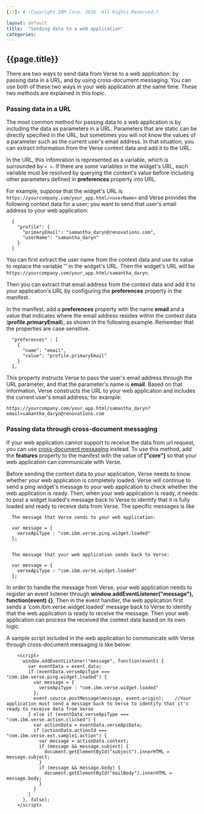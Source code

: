 ```yaml
---
[//]: # (Copyright IBM Corp. 2016  All Rights Reserved.)

layout: default
title:  "Sending data to a web application"
categories: 
---
```


## {{page.title}}  


There are two ways to send data from Verse to a web application: by passing data in a URL, and by using cross-document messaging. You can use both of these two ways in your web application at the same time. These two methods are explained in this topic.

### Passing data in a URL

The most common method for passing data to a web application is by including the data as parameters in a URL. Parameters that are static can be directly specified in the URL, but sometimes you will not know the values of a parameter such as the current user's email address. In that situation, you can extract information from the Verse context data and add it to the URL. 

In the URL, this infomration is represented as a variable, which is surrounded by `< >`. If there are some variables in the widget's URL, each variable must be resolved by querying the context's value before including other parameters defined in __preferences__ property into URL.

For example, suppose that the widget's URL is `https://yourcompany.com/your_app.html/<userName>` and Verse provides the following context data for a user; you want to send that user's email address to your web application:
   
```
  {
    "profile": {
      "primaryEmail": "samantha_daryn@renovations.com",
      "userName": "samantha_daryn"
    }
  }
```

You can first extract the user name from the context data and use its value to replace the variable '<userName>' in the widget's URL. Then the widget's URL will be `https://yourcompany.com/your_app.html/samantha_daryn`.
   
Then you can extract that email address from the context data and add it to your application's URL by configuring the __preferences__ property in the manifest.

In the manifest, add a __preferences__ property with the name __email__ and a value that indicates where the email address resides within the context data (__profile.primaryEmail__), as shown in the following example. Remember that the properties are case sensitive.

```
  "preferences" : [
    {
      "name": "email",
      "value": "profile.primaryEmail"
    }
  ],
```

This property instructs Verse to pass the user's email address through the URL parameter, and that the parameter's name is __email__. Based on that information, Verse constructs the URL to your web application and includes the current user's email address; for example: 

```
https://yourcompany.com/your_app.html/samantha_daryn?email=samantha_daryn@renovations.com
```

### Passing data through cross-document messaging

If your web application cannot support to receive the data from url request, you can use [cross-document messaging][1] instead. To use this method, add the __features__ property to the manifest with the value of  __["core"]__ so that your web application can communicate with Verse.

Before sending the context data to your application, Verse needs to know whether your web application is completely loaded. Verse will continue to send a ping widget's message to your web application to check whether the web application is ready. Then, when your web application is ready, it needs to post a widget loaded's message back to Verse to identify that it is fully loaded and ready to receive data from Verse. The specific messages is like 

```
  The message that Verse sends to your web application:
  
  var message = {
    verseApiType : "com.ibm.verse.ping.widget.loaded"
  };
  
```

```
  The message that your web application sends back to Verse:
  
  var message = {
    verseApiType : "com.ibm.verse.widget.loaded"
  };
```

In order to handle the message from Verse, your web application needs to register an event listener through __window.addEventListener("message"), function(event) {}__.
Then in the event handler, the web application first sends a 'com.ibm.verse.widget.loaded' message back to Verse to identify that the web application is ready to receive the message. Then your web application can process the received the context data based on its own logic. 

A sample script included in the web application to communicate with Verse through cross-document messaging is like below:

```
    <script>
      window.addEventListener("message", function(event) {
        var eventData = event.data;
        if (eventData.verseApiType === "com.ibm.verse.ping.widget.loaded") {
          var message = {
            verseApiType : "com.ibm.verse.widget.loaded"
          };
          event.source.postMessage(message, event.origin);    //Your application must send a message back to Verse to identify that it's ready to receive data from Verse
        } else if (eventData.verseApiType === "com.ibm.verse.action.clicked") {
          var actionData = eventData.verseApiData;
          if (actionData.actionId === "com.ibm.verse.ext.sample1.action") {
            var message = actionData.context;
            if (message && message.subject) {
              document.getElementById("subject").innerHTML = message.subject;
            }
            if (message && message.body) {
              document.getElementById("mailBody").innerHTML = message.body;
            }
          }
        }
      }, false);
    </script>
```

[1]: https://html.spec.whatwg.org/multipage/comms.html#web-messaging
